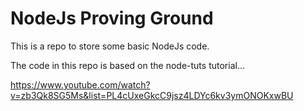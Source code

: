 # NodeJs Proving Ground

This is a repo to store some basic NodeJs code.

The code in this repo is based on the node-tuts tutorial...

<a href="https://www.youtube.com/watch?v=zb3Qk8SG5Ms&list=PL4cUxeGkcC9jsz4LDYc6kv3ymONOKxwBU" target="_blank">https://www.youtube.com/watch?v=zb3Qk8SG5Ms&list=PL4cUxeGkcC9jsz4LDYc6kv3ymONOKxwBU</a>
